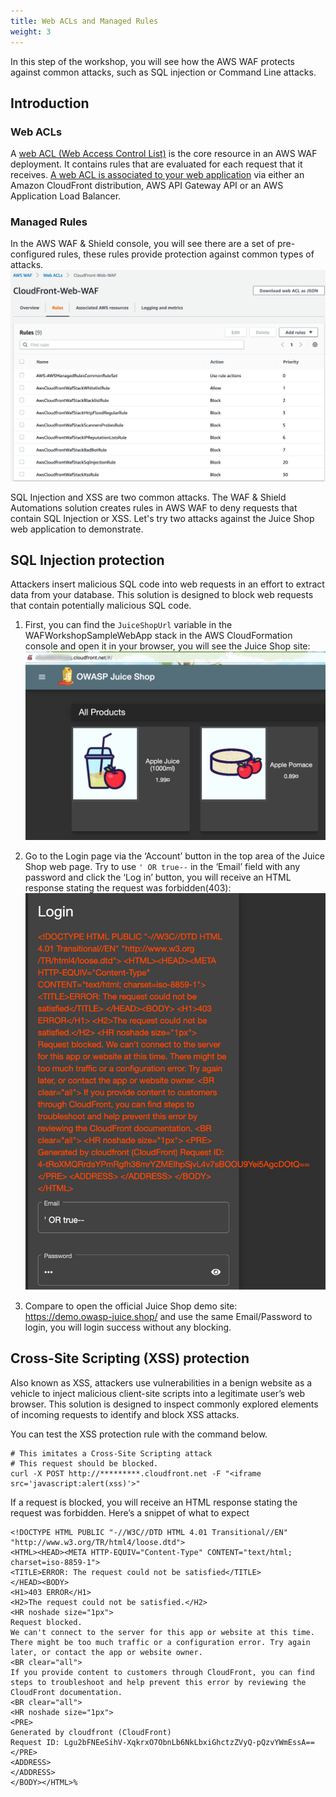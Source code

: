 ```yaml
---
title: Web ACLs and Managed Rules 
weight: 3
---
```


In this step of the workshop, you will see how the AWS WAF protects against common attacks, such as SQL injection or Command Line attacks.

## Introduction
### Web ACLs
A [web ACL (Web Access Control List)](https://docs.aws.amazon.com/waf/latest/developerguide/web-acl.html) is the core resource in an AWS WAF deployment. It contains rules that are evaluated for each request that it receives. [A web ACL is associated to your web application](https://docs.aws.amazon.com/waf/latest/developerguide/web-acl-associating-aws-resource.html) via either an Amazon CloudFront distribution, AWS API Gateway API or an AWS Application Load Balancer.

### Managed Rules
In the AWS WAF & Shield console, you will see there are a set of pre-configured rules, these rules provide protection against common types of attacks.
![Managed Rules](/images/managed_rules.png?width=50pc)


SQL Injection and XSS are two common attacks. The WAF & Shield Automations solution creates rules in AWS WAF to deny requests that contain SQL Injection or XSS. Let's try two attacks against the Juice Shop web application to demonstrate.

## SQL Injection protection
Attackers insert malicious SQL code into web requests in an effort to extract data from your database. This solution is designed to block web requests that contain potentially malicious SQL code.

1) First, you can find the `JuiceShopUrl` variable in the WAFWorkshopSampleWebApp stack in the AWS CloudFormation console and open it in your browser, you will see the Juice Shop site:
![JUICE SHOP MAIN](/images/juice_shop_main.png?width=50pc)

2) Go to the Login page via the ‘Account’ button in the top area of the Juice Shop web page.
Try to use `' OR true--` in the ‘Email’ field with any password and click the ‘Log in’ button, you will receive an HTML response stating the request was forbidden(403):
![SQL BLOCK](/images/sql_block.png?width=30pc)

3) Compare to open the official Juice Shop demo site: https://demo.owasp-juice.shop/ and use the same Email/Password to login, you will login success without any blocking.

## Cross-Site Scripting (XSS) protection
Also known as XSS, attackers use vulnerabilities in a benign website as a vehicle to inject malicious client-site scripts into a legitimate user’s web browser. This solution is designed to inspect commonly explored elements of incoming requests to identify and block XSS attacks.

You can test the XSS protection rule with the command below.

    # This imitates a Cross-Site Scripting attack
    # This request should be blocked.
    curl -X POST http://*********.cloudfront.net -F "<iframe src='javascript:alert(xss)'>"

If a request is blocked, you will receive an HTML response stating the request was forbidden. Here’s a snippet of what to expect

    <!DOCTYPE HTML PUBLIC "-//W3C//DTD HTML 4.01 Transitional//EN" "http://www.w3.org/TR/html4/loose.dtd">
    <HTML><HEAD><META HTTP-EQUIV="Content-Type" CONTENT="text/html; charset=iso-8859-1">
    <TITLE>ERROR: The request could not be satisfied</TITLE>
    </HEAD><BODY>
    <H1>403 ERROR</H1>
    <H2>The request could not be satisfied.</H2>
    <HR noshade size="1px">
    Request blocked.
    We can't connect to the server for this app or website at this time. There might be too much traffic or a configuration error. Try again later, or contact the app or website owner.
    <BR clear="all">
    If you provide content to customers through CloudFront, you can find steps to troubleshoot and help prevent this error by reviewing the CloudFront documentation.
    <BR clear="all">
    <HR noshade size="1px">
    <PRE>
    Generated by cloudfront (CloudFront)
    Request ID: Lgu2bFNEeSihV-XqkrxO7ObnLb6NkLbxiGhctzZVyQ-pQzvYWmEssA==
    </PRE>
    <ADDRESS>
    </ADDRESS>
    </BODY></HTML>%